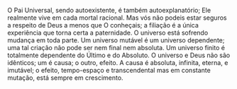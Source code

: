 ﻿O Pai Universal, sendo autoexistente, é também autoexplanatório; Ele realmente vive em cada mortal racional. Mas vós não podeis estar seguros a respeito de Deus a menos que O conheçais; a filiação é a única experiência que torna certa a paternidade. O universo está sofrendo mudança em toda parte. Um universo mutável é um universo dependente; uma tal criação não pode ser nem final nem absoluta. Um universo finito é totalmente dependente do Último e do Absoluto. O universo e Deus não são idênticos; um é causa; o outro, efeito. A causa é absoluta, infinita, eterna, e imutável; o efeito, tempo-espaço e transcendental mas em constante mutação, está sempre em crescimento.